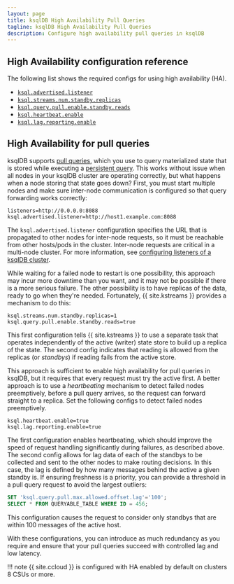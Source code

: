 ```yaml
---
layout: page
title: ksqlDB High Availability Pull Queries
tagline: ksqlDB High Availability Pull Queries
description: Configure high availability pull queries in ksqlDB
---
```


## High Availability configuration reference

The following list shows the required configs for using high availability (HA).

- [`ksql.advertised.listener`](../reference/server-configuration.md#ksqladvertisedlistener)
- [`ksql.streams.num.standby.replicas`](../reference/server-configuration.md#ksqlstreamsnumstandbyreplicas)
- [`ksql.query.pull.enable.standby.reads`](../reference/server-configuration.md#ksqlquerypullenablestandbyreads)
- [`ksql.heartbeat.enable`](../reference/server-configuration.md#ksqlheartbeatenable)
- [`ksql.lag.reporting.enable`](../reference/server-configuration.md#ksqllagreportingenable)


## High Availability for pull queries

ksqlDB supports [pull queries](../developer-guide/ksqldb-reference/select-pull-query.md), which
you use to query materialized state that is stored while executing a 
[persistent query](../concepts/queries.md#persistent). This works without issue when all nodes in
your ksqlDB cluster are operating correctly, but what happens when a node storing that state goes 
down? First, you must start multiple nodes and make sure inter-node communication
is configured so that query forwarding works correctly:

```properties
listeners=http://0.0.0.0:8088
ksql.advertised.listener=http://host1.example.com:8088
```

The `ksql.advertised.listener` configuration specifies the URL that is propagated to other nodes for inter-node requests, so
it must be reachable from other hosts/pods in the cluster. Inter-node requests are critical in a
multi-node cluster. For more information, see [configuring listeners of a ksqlDB cluster](installation/server-config/index.md#configuring-listeners-of-a-ksqldb-cluster).

While waiting for a failed node to restart is one possibility, this approach may incur more downtime than you
want, and it may not be possible if there is a more serious failure. The other possibility is to have
replicas of the data, ready to go when they're needed. Fortunately, {{ site.kstreams }} provides a
mechanism to do this:

```properties
ksql.streams.num.standby.replicas=1
ksql.query.pull.enable.standby.reads=true
```

This first configuration tells {{ site.kstreams }} to use a separate task that operates 
independently of the active (writer) state store to build up a replica of the state. The
second config indicates that reading is allowed from the replicas (or _standbys_) if reading fails
from the active store.

This approach is sufficient to enable high availability for pull queries in ksqlDB, but it requires that every
request must try the active first. A better approach is to use a _heartbeating_ mechanism to 
detect failed nodes preemptively, before a pull query arrives, so the request can forward straight to a 
replica. Set the following configs to detect failed nodes preemptively.

```properties
ksql.heartbeat.enable=true
ksql.lag.reporting.enable=true
```

The first configuration enables heartbeating, which should improve the speed of request handling significantly
during failures, as described above. The second config allows for lag data of each of the standbys to be
collected and sent to the other nodes to make routing decisions. In this case, the lag is defined by how many
messages behind the active a given standby is. If ensuring freshness is a priority, you can provide a threshold in a pull 
query request to avoid the largest outliers:

 
```sql
SET 'ksql.query.pull.max.allowed.offset.lag'='100';
SELECT * FROM QUERYABLE_TABLE WHERE ID = 456;
```

This configuration causes the request to consider only standbys that are within 100 messages of the active
host.

With these configurations, you can introduce as much redundancy as you require and
ensure that your pull queries succeed with controlled lag and low latency.

!!! note 
    {{ site.ccloud }} is configured with HA enabled by default on clusters 8 CSUs or more.
 